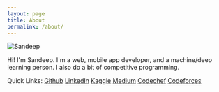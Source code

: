 ```yaml
---
layout: page
title: About
permalink: /about/
---
```


![Sandeep](https://media-exp1.licdn.com/dms/image/C5103AQG0uuvUgpuelQ/profile-displayphoto-shrink_200_200/0?e=1597276800&v=beta&t=GmDpOnFT9xng4WZ0n2S3qeKS--tW7-PeXTFeTqyp5wk)

Hi! I'm Sandeep. I'm a web, mobile app developer, and a machine/deep learning person. I also do a bit of competitive programming.

Quick Links: [Github](https://github.com/HelioStrike) 
[LinkedIn](https://www.linkedin.com/in/sai-sandeep-mutyala/)
[Kaggle](https://www.kaggle.com/heliostriker)
[Medium](https://medium.com/@Cracin)
[Codechef](hhttps://www.codechef.com/users/cerrax)
[Codeforces](https://codeforces.com/profile/cerrax)